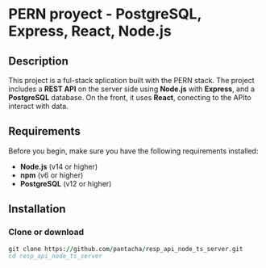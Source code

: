 # PERN proyect - PostgreSQL, Express, React, Node.js

## Description

This project is a ful-stack aplication built with the PERN stack.
The project includes a **REST API** on the server side using **Node.js** with 
**Express**, and a **PostgreSQL** database. On the front, it uses **React**, conecting to the APIto interact with data.

## Requirements

Before you begin, make sure you have the following requirements installed:

- **Node.js** (v14 or higher)
- **npm** (v6 or higher)
- **PostgreSQL** (v12 or higher)

## Installation

### Clone or download

```for example bash
git clone https://github.com/pantacha/resp_api_node_ts_server.git
cd resp_api_node_ts_server